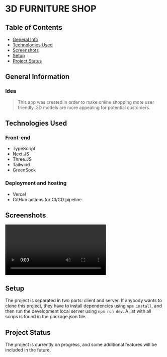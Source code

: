 # 3D FURNITURE SHOP

## Table of Contents
* [General Info](#general-information)
* [Technologies Used](#technologies-used)
* [Screenshots](#screenshots)
* [Setup](#setup)
* [Project Status](#project-status)


## General Information

### Idea
> This app was created in order to make online shopping more user friendly. 3D models are more appealing for potential customers.

## Technologies Used
### Front-end
- TypeScript
- Next.JS
- Three.JS
- Tailwind
- GreenSock

### Deployment and hosting
- Vercel
- GitHub actions for CI/CD pipeline

## Screenshots
<video width="320" controls>
  <source src="/public/screenshots/mobile_video.mp4" type="video/mp4">
</video>


## Setup
The project is separated in two parts: client and server. If anybody wants to clone this project, they have to install dependencies using `npm install`, and then run the development local server using `npm run dev`. A list with all scrips is found in the package.json file.

## Project Status
The project is currently on progress, and some additional features will be included in the future.
